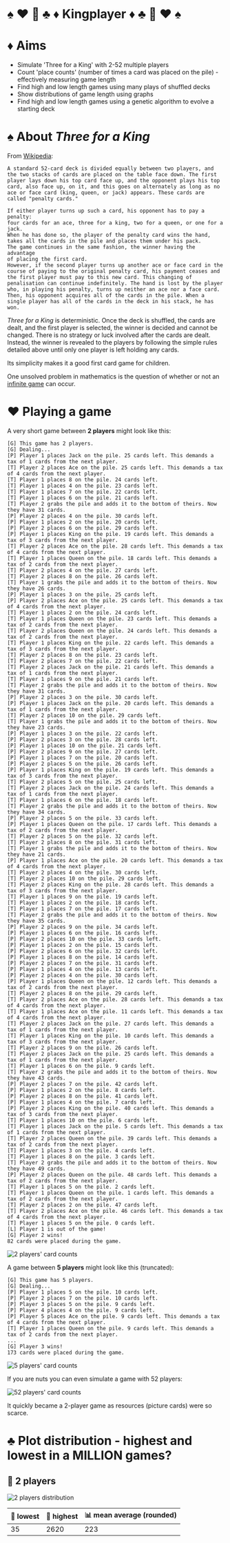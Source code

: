 # :spades: :hearts: :crown: :clubs: :diamonds: Kingplayer :diamonds: :clubs: :crown: :hearts: :spades:

# :diamonds: Aims
- Simulate 'Three for a King' with 2-52 multiple players
- Count 'place counts' (number of times a card was placed on the pile) - effectively measuring game length
- Find high and low length games using many plays of shuffled decks
- Show distributions of game length using graphs
- Find high and low length games using a genetic algorithm to evolve a starting deck

# :spades: About _Three for a King_

From [Wikipedia](https://en.wikipedia.org/wiki/Beggar-my-neighbour):

```
A standard 52-card deck is divided equally between two players, and
the two stacks of cards are placed on the table face down. The first
player lays down his top card face up, and the opponent plays his top
card, also face up, on it, and this goes on alternately as long as no
ace or face card (king, queen, or jack) appears. These cards are
called "penalty cards."

If either player turns up such a card, his opponent has to pay a penalty:
four cards for an ace, three for a king, two for a queen, or one for a jack.
When he has done so, the player of the penalty card wins the hand,
takes all the cards in the pile and places them under his pack.
The game continues in the same fashion, the winner having the advantage
of placing the first card.
However, if the second player turns up another ace or face card in the
course of paying to the original penalty card, his payment ceases and
the first player must pay to this new card. This changing of
penalisation can continue indefinitely. The hand is lost by the player
who, in playing his penalty, turns up neither an ace nor a face card.
Then, his opponent acquires all of the cards in the pile. When a
single player has all of the cards in the deck in his stack, he has won.
```

_Three for a King_ is deterministic. Once the deck is shuffled, the cards are dealt, and the first player is selected, the winner is decided and cannot be changed. There is no strategy or luck involved after the cards are dealt. Instead, the winner is revealed to the players by following the simple rules detailed above until only one player is left holding any cards.

Its simplicity makes it a good first card game for children.

One unsolved problem in mathematics is the question of whether or not an [infinite game](https://en.wikipedia.org/wiki/Beggar-my-neighbour#Relation_to_mathematics) can occur.

# :hearts: Playing a game

A very short game between **2 players** might look like this:

```
[G] This game has 2 players.
[G] Dealing...
[P] Player 1 places Jack on the pile. 25 cards left. This demands a tax of 1 cards from the next player.
[T] Player 2 places Ace on the pile. 25 cards left. This demands a tax of 4 cards from the next player.
[T] Player 1 places 8 on the pile. 24 cards left.
[T] Player 1 places 4 on the pile. 23 cards left.
[T] Player 1 places 7 on the pile. 22 cards left.
[T] Player 1 places 6 on the pile. 21 cards left.
[T] Player 2 grabs the pile and adds it to the bottom of theirs. Now they have 31 cards.
[P] Player 2 places 4 on the pile. 30 cards left.
[P] Player 1 places 2 on the pile. 20 cards left.
[P] Player 2 places 6 on the pile. 29 cards left.
[P] Player 1 places King on the pile. 19 cards left. This demands a tax of 3 cards from the next player.
[T] Player 2 places Ace on the pile. 28 cards left. This demands a tax of 4 cards from the next player.
[T] Player 1 places Queen on the pile. 18 cards left. This demands a tax of 2 cards from the next player.
[T] Player 2 places 4 on the pile. 27 cards left.
[T] Player 2 places 8 on the pile. 26 cards left.
[T] Player 1 grabs the pile and adds it to the bottom of theirs. Now they have 26 cards.
[P] Player 1 places 3 on the pile. 25 cards left.
[P] Player 2 places Ace on the pile. 25 cards left. This demands a tax of 4 cards from the next player.
[T] Player 1 places 2 on the pile. 24 cards left.
[T] Player 1 places Queen on the pile. 23 cards left. This demands a tax of 2 cards from the next player.
[T] Player 2 places Queen on the pile. 24 cards left. This demands a tax of 2 cards from the next player.
[T] Player 1 places King on the pile. 22 cards left. This demands a tax of 3 cards from the next player.
[T] Player 2 places 8 on the pile. 23 cards left.
[T] Player 2 places 7 on the pile. 22 cards left.
[T] Player 2 places Jack on the pile. 21 cards left. This demands a tax of 1 cards from the next player.
[T] Player 1 places 9 on the pile. 21 cards left.
[T] Player 2 grabs the pile and adds it to the bottom of theirs. Now they have 31 cards.
[P] Player 2 places 3 on the pile. 30 cards left.
[P] Player 1 places Jack on the pile. 20 cards left. This demands a tax of 1 cards from the next player.
[T] Player 2 places 10 on the pile. 29 cards left.
[T] Player 1 grabs the pile and adds it to the bottom of theirs. Now they have 23 cards.
[P] Player 1 places 3 on the pile. 22 cards left.
[P] Player 2 places 3 on the pile. 28 cards left.
[P] Player 1 places 10 on the pile. 21 cards left.
[P] Player 2 places 9 on the pile. 27 cards left.
[P] Player 1 places 7 on the pile. 20 cards left.
[P] Player 2 places 5 on the pile. 26 cards left.
[P] Player 1 places King on the pile. 19 cards left. This demands a tax of 3 cards from the next player.
[T] Player 2 places 5 on the pile. 25 cards left.
[T] Player 2 places Jack on the pile. 24 cards left. This demands a tax of 1 cards from the next player.
[T] Player 1 places 6 on the pile. 18 cards left.
[T] Player 2 grabs the pile and adds it to the bottom of theirs. Now they have 34 cards.
[P] Player 2 places 5 on the pile. 33 cards left.
[P] Player 1 places Queen on the pile. 17 cards left. This demands a tax of 2 cards from the next player.
[T] Player 2 places 5 on the pile. 32 cards left.
[T] Player 2 places 8 on the pile. 31 cards left.
[T] Player 1 grabs the pile and adds it to the bottom of theirs. Now they have 21 cards.
[P] Player 1 places Ace on the pile. 20 cards left. This demands a tax of 4 cards from the next player.
[T] Player 2 places 4 on the pile. 30 cards left.
[T] Player 2 places 10 on the pile. 29 cards left.
[T] Player 2 places King on the pile. 28 cards left. This demands a tax of 3 cards from the next player.
[T] Player 1 places 9 on the pile. 19 cards left.
[T] Player 1 places 2 on the pile. 18 cards left.
[T] Player 1 places 7 on the pile. 17 cards left.
[T] Player 2 grabs the pile and adds it to the bottom of theirs. Now they have 35 cards.
[P] Player 2 places 9 on the pile. 34 cards left.
[P] Player 1 places 6 on the pile. 16 cards left.
[P] Player 2 places 10 on the pile. 33 cards left.
[P] Player 1 places 2 on the pile. 15 cards left.
[P] Player 2 places 6 on the pile. 32 cards left.
[P] Player 1 places 8 on the pile. 14 cards left.
[P] Player 2 places 7 on the pile. 31 cards left.
[P] Player 1 places 4 on the pile. 13 cards left.
[P] Player 2 places 4 on the pile. 30 cards left.
[P] Player 1 places Queen on the pile. 12 cards left. This demands a tax of 2 cards from the next player.
[T] Player 2 places 8 on the pile. 29 cards left.
[T] Player 2 places Ace on the pile. 28 cards left. This demands a tax of 4 cards from the next player.
[T] Player 1 places Ace on the pile. 11 cards left. This demands a tax of 4 cards from the next player.
[T] Player 2 places Jack on the pile. 27 cards left. This demands a tax of 1 cards from the next player.
[T] Player 1 places King on the pile. 10 cards left. This demands a tax of 3 cards from the next player.
[T] Player 2 places 9 on the pile. 26 cards left.
[T] Player 2 places Jack on the pile. 25 cards left. This demands a tax of 1 cards from the next player.
[T] Player 1 places 6 on the pile. 9 cards left.
[T] Player 2 grabs the pile and adds it to the bottom of theirs. Now they have 43 cards.
[P] Player 2 places 7 on the pile. 42 cards left.
[P] Player 1 places 2 on the pile. 8 cards left.
[P] Player 2 places 8 on the pile. 41 cards left.
[P] Player 1 places 4 on the pile. 7 cards left.
[P] Player 2 places King on the pile. 40 cards left. This demands a tax of 3 cards from the next player.
[T] Player 1 places 10 on the pile. 6 cards left.
[T] Player 1 places Jack on the pile. 5 cards left. This demands a tax of 1 cards from the next player.
[T] Player 2 places Queen on the pile. 39 cards left. This demands a tax of 2 cards from the next player.
[T] Player 1 places 3 on the pile. 4 cards left.
[T] Player 1 places 8 on the pile. 3 cards left.
[T] Player 2 grabs the pile and adds it to the bottom of theirs. Now they have 49 cards.
[P] Player 2 places Queen on the pile. 48 cards left. This demands a tax of 2 cards from the next player.
[T] Player 1 places 5 on the pile. 2 cards left.
[T] Player 1 places Queen on the pile. 1 cards left. This demands a tax of 2 cards from the next player.
[T] Player 2 places 2 on the pile. 47 cards left.
[T] Player 2 places Ace on the pile. 46 cards left. This demands a tax of 4 cards from the next player.
[T] Player 1 places 5 on the pile. 0 cards left.
[L] Player 1 is out of the game!
[G] Player 2 wins!
82 cards were placed during the game.
```

![2 players' card counts](graphs/2playergame.png)

A game between **5 players** might look like this (truncated):

```
[G] This game has 5 players.
[G] Dealing...
[P] Player 1 places 5 on the pile. 10 cards left.
[P] Player 2 places 7 on the pile. 10 cards left.
[P] Player 3 places 5 on the pile. 9 cards left.
[P] Player 4 places 4 on the pile. 9 cards left.
[P] Player 5 places Ace on the pile. 9 cards left. This demands a tax of 4 cards from the next player.
[T] Player 1 places Queen on the pile. 9 cards left. This demands a tax of 2 cards from the next player.
...
[G] Player 3 wins!
173 cards were placed during the game.
```

![5 players' card counts](graphs/5playergame.png)

If you are nuts you can even simulate a game with 52 players:

![52 players' card counts](graphs/52playergame.png)

It quickly became a 2-player game as resources (picture cards) were so scarce.

# :clubs: Plot distribution - highest and lowest in a MILLION games?

## :beers: 2 players

![2 players distribution](graphs/2playerdistribution.png)

|:ant: lowest|:whale2: highest|:bar_chart: mean average (rounded)|
|---|---|---|
|35|2620|223|